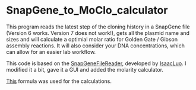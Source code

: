 # SnapGene_to_MoClo_calculator
This program reads the latest step of the cloning history in a SnapGene file (Version 6 works. Version 7 does not work!), gets all the plasmid name and sizes and will calculate a optimial molar ratio for Golden Gate / Gibson assembly reactions. It will also consider your DNA concentrations, which can allow for an easier lab workflow.

This code is based on the [SnapGeneFileReader](https://github.com/IsaacLuo/SnapGeneFileReader), developed by [IsaacLuo](https://github.com/IsaacLuo).
I modified it a bit, gave it a GUI and added the molarity calculator. 

[This](https://www.promega.de/en/resources/tools/biomath/) formula was used for the calculations.
